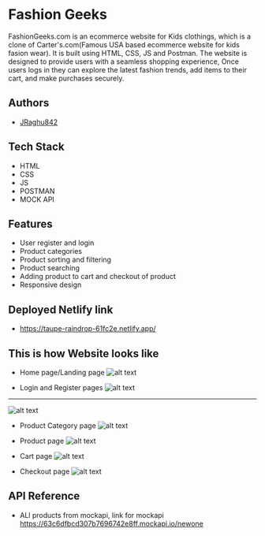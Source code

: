 
# Fashion Geeks

FashionGeeks.com is an ecommerce website for Kids clothings, which is a clone of Carter's.com(Famous USA based ecommerce website for kids fasion wear). It is built using HTML, CSS, JS and Postman. The website is designed to provide users with a seamless shopping experience, Once users logs in they can explore the latest fashion trends, add items to their cart, and make purchases securely.


## Authors

- [JRaghu842](https://www.github.com/JRaghu842)


## Tech Stack

- HTML
- CSS
- JS
- POSTMAN
- MOCK API




## Features

- User register and login
- Product categories 
- Product sorting and filtering
- Product searching
- Adding product to cart and checkout of product
- Responsive design

## Deployed Netlify link
- https://taupe-raindrop-61fc2e.netlify.app/

## This is how Website looks like

- Home page/Landing page
![alt text](https://github.com/JRaghu842/offbeat-jeans-3946/blob/main/images/taupe-raindrop-61fc2e.netlify.app_.jpg)


- Login and Register pages
![alt text](https://github.com/JRaghu842/offbeat-jeans-3946/blob/main/images/login.jpg)
---
![alt text](https://github.com/JRaghu842/offbeat-jeans-3946/blob/main/images/register.jpg)

- Product Category page
![alt text](https://github.com/JRaghu842/offbeat-jeans-3946/blob/main/images/category1.png)


- Product page
![alt text](https://github.com/JRaghu842/offbeat-jeans-3946/blob/main/images/product.png)


- Cart page
![alt text](https://github.com/JRaghu842/offbeat-jeans-3946/blob/main/images/cart.png)


- Checkout page
![alt text](https://github.com/JRaghu842/offbeat-jeans-3946/blob/main/images/checkout.png)


## API Reference

- ALl products from mockapi, link for mockapi
https://63c6dfbcd307b7696742e8ff.mockapi.io/newone

